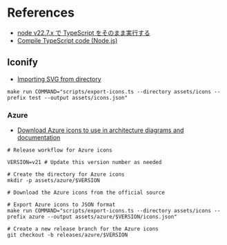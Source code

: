 # References

- [node v22.7.x で TypeScript をそのまま実行する](https://zenn.dev/mizchi/articles/experimental-node-typescript)
- [Compile TypeScript code (Node.js)](https://learn.microsoft.com/visualstudio/javascript/compile-typescript-code-npm?view=vs-2022)

## Iconify

- [Importing SVG from directory](https://iconify.design/docs/libraries/tools/import/directory.html)

```shell
make run COMMAND="scripts/export-icons.ts --directory assets/icons --prefix test --output assets/icons.json"
```

### Azure

- [Download Azure icons to use in architecture diagrams and documentation](https://learn.microsoft.com/azure/architecture/icons/)

```shell
# Release workflow for Azure icons

VERSION=v21 # Update this version number as needed

# Create the directory for Azure icons
mkdir -p assets/azure/$VERSION

# Download the Azure icons from the official source

# Export Azure icons to JSON format
make run COMMAND="scripts/export-icons.ts --directory assets/icons --prefix azure --output assets/azure/$VERSION/icons.json"

# Create a new release branch for the Azure icons
git checkout -b releases/azure/$VERSION
```
